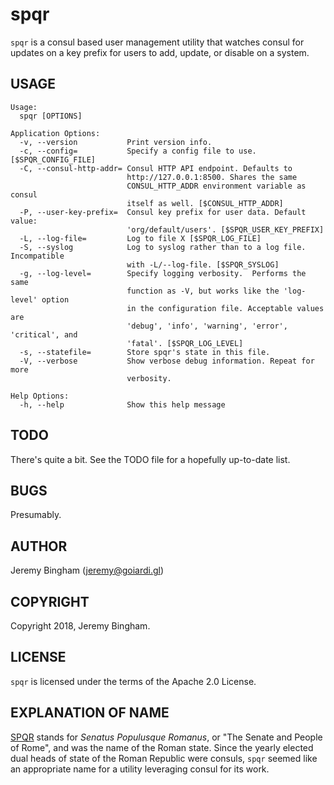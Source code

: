 spqr
====

`spqr` is a consul based user management utility that watches consul for updates on a key prefix for users to add, update, or disable on a system.

USAGE
-----

```
Usage:
  spqr [OPTIONS]

Application Options:
  -v, --version           Print version info.
  -c, --config=           Specify a config file to use. [$SPQR_CONFIG_FILE]
  -C, --consul-http-addr= Consul HTTP API endpoint. Defaults to
                          http://127.0.0.1:8500. Shares the same
                          CONSUL_HTTP_ADDR environment variable as consul
                          itself as well. [$CONSUL_HTTP_ADDR]
  -P, --user-key-prefix=  Consul key prefix for user data. Default value:
                          'org/default/users'. [$SPQR_USER_KEY_PREFIX]
  -L, --log-file=         Log to file X [$SPQR_LOG_FILE]
  -S, --syslog            Log to syslog rather than to a log file. Incompatible
                          with -L/--log-file. [$SPQR_SYSLOG]
  -g, --log-level=        Specify logging verbosity.  Performs the same
                          function as -V, but works like the 'log-level' option
                          in the configuration file. Acceptable values are
                          'debug', 'info', 'warning', 'error', 'critical', and
                          'fatal'. [$SPQR_LOG_LEVEL]
  -s, --statefile=        Store spqr's state in this file.
  -V, --verbose           Show verbose debug information. Repeat for more
                          verbosity.

Help Options:
  -h, --help              Show this help message
```

TODO
----

There's quite a bit. See the TODO file for a hopefully up-to-date list.

BUGS
----

Presumably.

AUTHOR
------

Jeremy Bingham (<jeremy@goiardi.gl>)

COPYRIGHT
---------

Copyright 2018, Jeremy Bingham.

LICENSE
-------

`spqr` is licensed under the terms of the Apache 2.0 License.

EXPLANATION OF NAME
-------------------

[SPQR](https://en.wikipedia.org/wiki/SPQR) stands for *Senatus Populusque Romanus*, or "The Senate and People of Rome", and was the name of the Roman state. Since the yearly elected dual heads of state of the Roman Republic were consuls, `spqr` seemed like an appropriate name for a utility leveraging consul for its work.
